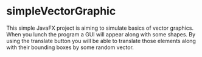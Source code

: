 # simpleVectorGraphic
This simple JavaFX project is aiming to simulate basics of vector graphics.
When you lunch the program a GUI will appear along with some shapes. 
By using the translate button you will be able to translate those elements along with their bounding boxes by some random vector.
